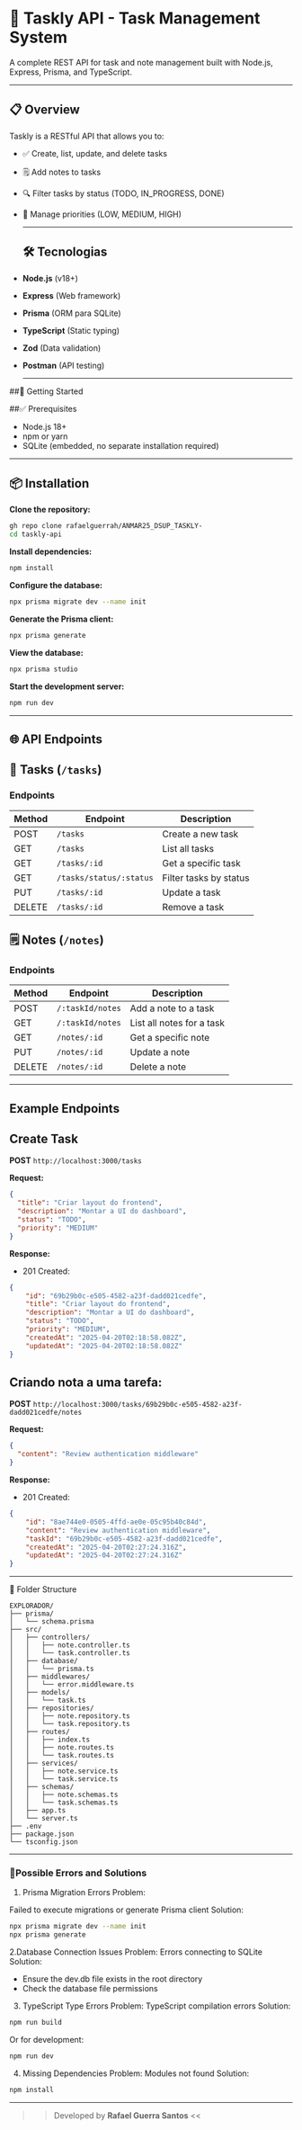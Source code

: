 # 📝 Taskly API - Task Management System

A complete REST API for task and note management built with Node.js, Express, Prisma, and TypeScript.

---

## 📋 Overview

Taskly is a RESTful API that allows you to:

- ✅ Create, list, update, and delete tasks
- 🗒 Add notes to tasks
- 🔍 Filter tasks by status (TODO, IN_PROGRESS, DONE)
- 📌 Manage priorities (LOW, MEDIUM, HIGH)

  ---
  ## 🛠 Tecnologias
  
- **Node.js** (v18+)
- **Express** (Web framework)
- **Prisma** (ORM para SQLite)
- **TypeScript** (Static typing)
- **Zod** (Data validation)
- **Postman**  (API testing)

  ---

##🚀 Getting Started

##✅ Prerequisites

- Node.js 18+
- npm or yarn
- SQLite (embedded, no separate installation required)

---

 ## 📦 Installation
**Clone the repository:**
```bash
gh repo clone rafaelguerrah/ANMAR25_DSUP_TASKLY-
cd taskly-api
```

**Install dependencies:**
```bash
npm install
```

**Configure the database:**
```bash
npx prisma migrate dev --name init
```

**Generate the Prisma client:**
```bash
npx prisma generate
```

**View the database:**
```bash
npx prisma studio
```

**Start the development server:**
```bash
npm run dev
```

---

## 🌐  API Endpoints

## 📌 Tasks (`/tasks`)

### Endpoints

| Method | Endpoint                  | Description            |
|--------|---------------------------|------------------------|
| POST   | `/tasks`                  | Create a new task      |
| GET    | `/tasks`                  | List all tasks         |
| GET    | `/tasks/:id`              | Get a specific task    |
| GET    | `/tasks/status/:status`   | Filter tasks by status |
| PUT    | `/tasks/:id`              | Update a task          |
| DELETE | `/tasks/:id`              | Remove a task          |

## 🗒 Notes (`/notes`)

### Endpoints

| Method | Endpoint                  | Description              |
|--------|---------------------------|--------------------------|
| POST   | `/:taskId/notes`          | Add a note to a task     |
| GET    | `/:taskId/notes`          | List all notes for a task|
| GET    | `/notes/:id`              | Get a specific note      |
| PUT    | `/notes/:id`              | Update a note            |
| DELETE | `/notes/:id`              | Delete a note            |

---

## Example Endpoints
## Create Task

**POST** `http://localhost:3000/tasks`

**Request:**
```json
{
  "title": "Criar layout do frontend",
  "description": "Montar a UI do dashboard",
  "status": "TODO",
  "priority": "MEDIUM"
}
```

**Response:**
- 201 Created:
```json
{
    "id": "69b29b0c-e505-4582-a23f-dadd021cedfe",
    "title": "Criar layout do frontend",
    "description": "Montar a UI do dashboard",
    "status": "TODO",
    "priority": "MEDIUM",
    "createdAt": "2025-04-20T02:18:58.082Z",
    "updatedAt": "2025-04-20T02:18:58.082Z"
}
```

## Criando nota a uma tarefa:

**POST** `http://localhost:3000/tasks/69b29b0c-e505-4582-a23f-dadd021cedfe/notes`

**Request:**
```json
{
  "content": "Review authentication middleware"
}
```

**Response:**
- 201 Created:
```json
{
    "id": "8ae744e0-0505-4ffd-ae0e-05c95b40c84d",
    "content": "Review authentication middleware",
    "taskId": "69b29b0c-e505-4582-a23f-dadd021cedfe",
    "createdAt": "2025-04-20T02:27:24.316Z",
    "updatedAt": "2025-04-20T02:27:24.316Z"
}

```

---

📁 Folder Structure
````
EXPLORADOR/
├── prisma/
│   └── schema.prisma          
├── src/
│   ├── controllers/
│   │   ├── note.controller.ts 
│   │   └── task.controller.ts 
│   ├── database/
│   │   └── prisma.ts         
│   ├── middlewares/
│   │   └── error.middleware.ts 
│   ├── models/
│   │   └── task.ts            
│   ├── repositories/
│   │   ├── note.repository.ts  
│   │   └── task.repository.ts 
│   ├── routes/
│   │   ├── index.ts          
│   │   ├── note.routes.ts     
│   │   └── task.routes.ts     
│   ├── services/
│   │   ├── note.service.ts    
│   │   └── task.service.ts   
│   ├── schemas/
│   │   ├── note.schemas.ts    
│   │   └── task.schemas.ts     
│   ├── app.ts              
│   └── server.ts             
├── .env                      
├── package.json               
└── tsconfig.json              
````
---

### 🔴Possible Errors and Solutions

1. Prisma Migration Errors Problem:
   
Failed to execute migrations or generate Prisma client Solution:
```bash
npx prisma migrate dev --name init
npx prisma generate
```

2.Database Connection Issues Problem: Errors connecting to SQLite Solution:

- Ensure the dev.db file exists in the root directory
- Check the database file permissions

3. TypeScript Type Errors Problem: TypeScript compilation errors Solution:
```bash
npm run build
```
Or for development:
```bash
npm run dev
```

4. Missing Dependencies Problem: Modules not found Solution:
```bash
npm install
```
---

>> Developed by **Rafael Guerra Santos** <<
